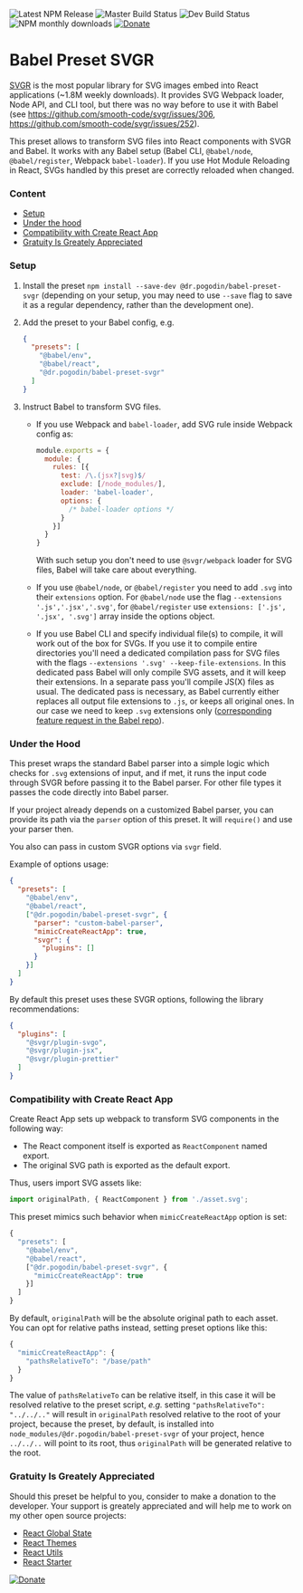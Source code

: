![Latest NPM Release](https://img.shields.io/npm/v/@dr.pogodin/babel-preset-svgr.svg)
![Master Build Status](https://img.shields.io/circleci/project/github/birdofpreyru/babel-preset-svgr/master.svg?label=master)
![Dev Build Status](https://img.shields.io/circleci/project/github/birdofpreyru/babel-preset-svgr/develop.svg?label=develop)
![NPM monthly downloads](https://img.shields.io/npm/dm/@dr.pogodin/babel-preset-svgr)
[![Donate](https://img.shields.io/badge/PayPal-Gratuity_Is_Greately_Appreciated-brightgreen?logo=paypal)](https://www.paypal.com/cgi-bin/webscr?cmd=_s-xclick&hosted_button_id=WTB2P9S2WVB8N)

# Babel Preset SVGR

[SVGR](https://github.com/smooth-code/svgr) is the most popular library for
SVG images embed into React applications (~1.8M weekly downloads).
It provides SVG Webpack loader, Node API, and CLI tool, but there was no
way before to use it with Babel (see https://github.com/smooth-code/svgr/issues/306,
https://github.com/smooth-code/svgr/issues/252).

This preset allows to transform SVG files into React components with
SVGR and Babel. It works with any Babel setup (Babel CLI, `@babel/node`,
`@babel/register`, Webpack `babel-loader`). If you use Hot Module Reloading
in React, SVGs handled by this preset are correctly reloaded when changed.

### Content
- [Setup](#setup)
- [Under the hood](#under-the-hood)
- [Compatibility with Create React App](#compatibility-with-create-react-app)
- [Gratuity Is Greately Appreciated](#gratuity-is-greately-appreciated)

### Setup

1.  Install the preset `npm install --save-dev @dr.pogodin/babel-preset-svgr`
    (depending on your setup, you may need to use `--save` flag to save it as
    a regular dependency, rather than the development one).

2.  Add the preset to your Babel config, e.g.
    ```json
    {
      "presets": [
        "@babel/env",
        "@babel/react",
        "@dr.pogodin/babel-preset-svgr"
      ]
    }
    ```

3.  Instruct Babel to transform SVG files.

    - If you use Webpack and `babel-loader`, add SVG rule inside Webpack config
      as:
      ```js
      module.exports = {
        module: {
          rules: [{
            test: /\.(jsx?|svg)$/
            exclude: [/node_modules/],
            loader: 'babel-loader',
            options: {
              /* babel-loader options */
            }
          }]
        }
      }
      ```
      With such setup you don't need to use `@svgr/webpack` loader for SVG files,
      Babel will take care about everything.

    - If you use `@babel/node`, or `@babel/register` you need to add `.svg` into
      their `extensions` option. For `@babel/node` use the flag
      `--extensions '.js','.jsx','.svg'`, for `@babel/register` use
      `extensions: ['.js', '.jsx', '.svg']` array inside the options object.

    - If you use Babel CLI and specify individual file(s) to compile, it will
      work out of the box for SVGs. If you use it to compile entire directories
      you'll need a dedicated compilation pass for SVG files with the flags
      `--extensions '.svg' --keep-file-extensions`. In this dedicated pass
      Babel will only compile SVG assets, and it will keep their extensions.
      In a separate pass you'll compile JS(X) files as usual. The dedicated
      pass is necessary, as Babel currently either replaces all output file
      extensions to `.js`, or keeps all original ones. In our case we need
      to keep `.svg` extensions only
      ([corresponding feature request in the Babel repo](https://github.com/babel/babel/issues/10551)).

### Under the Hood

This preset wraps the standard Babel parser into a simple logic which checks
for `.svg` extensions of input, and if met, it runs the input code through SVGR
before passing it to the Babel parser. For other file types it passes
the code directly into Babel parser.

If your project already depends on a customized Babel parser, you can provide
its path via the `parser` option of this preset. It will `require()` and use
your parser then.

You also can pass in custom SVGR options via `svgr` field.

Example of options usage:

```json
{
  "presets": [
    "@babel/env",
    "@babel/react",
    ["@dr.pogodin/babel-preset-svgr", {
      "parser": "custom-babel-parser",
      "mimicCreateReactApp": true,
      "svgr": {
        "plugins": []
      }
    }]
  ]
}
```

By default this preset uses these SVGR options, following the library
recommendations:

```json
{
  "plugins": [
    "@svgr/plugin-svgo",
    "@svgr/plugin-jsx",
    "@svgr/plugin-prettier"
  ]
}
```

### Compatibility with Create React App

Create React App sets up webpack to transform SVG components in the following
way:

- The React component itself is exported as `ReactComponent` named export.
- The original SVG path is exported as the default export.

Thus, users import SVG assets like:
```js
import originalPath, { ReactComponent } from './asset.svg';
```

This preset mimics such behavior when `mimicCreateReactApp` option is set:
```js
{
  "presets": [
    "@babel/env",
    "@babel/react",
    ["@dr.pogodin/babel-preset-svgr", {
      "mimicCreateReactApp": true
    }]
  ]
}
```

By default, `originalPath` will be the absolute original path to each asset.
You can opt for relative paths instead, setting preset options like this:
```js
{
  "mimicCreateReactApp": {
    "pathsRelativeTo": "/base/path"
  }
}
```
The value of `pathsRelativeTo` can be relative itself, in this case it will be
resolved relative to the preset script, _e.g._ setting
`"pathsRelativeTo": "../../.."` will result in `originalPath` resolved relative
to the root of your project, because the preset, by default, is installed into
`node_modules/@dr.pogodin/babel-preset-svgr` of your project, hence `../../..`
will point to its root, thus `originalPath` will be generated relative to
the root.

### Gratuity Is Greately Appreciated

Should this preset be helpful to you, consider to make a donation to
the developer. Your support is greately appreciated and will help me to
work on my other open source projects:

- [React Global State](https://www.npmjs.com/package/@dr.pogodin/react-global-state)
- [React Themes](https://www.npmjs.com/package/@dr.pogodin/react-themes)
- [React Utils](https://www.npmjs.com/package/@dr.pogodin/react-utils)
- [React Starter](https://github.com/birdofpreyru/react-starter)

[![Donate](https://www.paypalobjects.com/en_US/ES/i/btn/btn_donateCC_LG.gif)](https://www.paypal.com/cgi-bin/webscr?cmd=_s-xclick&hosted_button_id=WTB2P9S2WVB8N)
